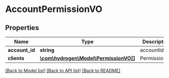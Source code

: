 # AccountPermissionVO

## Properties
Name | Type | Description | Notes
------------ | ------------- | ------------- | -------------
**account_id** | **string** | accountId | [optional] 
**clients** | [**\com\hydrogen\Model\PermissionVO[]**](PermissionVO.md) | PermissionVO | [optional] 

[[Back to Model list]](../README.md#documentation-for-models) [[Back to API list]](../README.md#documentation-for-api-endpoints) [[Back to README]](../README.md)


